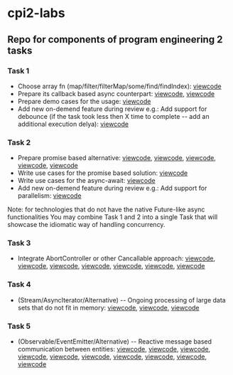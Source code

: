 # cpi2-labs
## Repo for components of program engineering 2 tasks ##


### Task 1 ###
  * Choose array fn (map/filter/filterMap/some/find/findIndex): [viewcode](https://github.com/YKantur/cpi2-labs/blob/main/task1.js#L8-L11)
  * Prepare its callback based async counterpart: [viewcode](https://github.com/YKantur/cpi2-labs/blob/main/task1.js#L1-L6), [viewcode](https://github.com/YKantur/cpi2-labs/blob/main/task1.js#L8-L38)
  * Prepare demo cases for the usage: [viewcode](https://github.com/YKantur/cpi2-labs/blob/main/task1.js#L40-L69)
  * Add new on-demend feature during review
    e.g.: Add support for debounce (if the task took less then X time to
    complete -- add an additional execution delya): [viewcode](https://github.com/YKantur/cpi2-labs/blob/main/task1.js#L40-L54)

### Task 2 ###
  * Prepare promise based alternative: [viewcode](https://github.com/YKantur/cpi2-labs/blob/main/task2.js#L1-L7), [viewcode](https://github.com/YKantur/cpi2-labs/blob/main/task2.js#L62), [viewcode](https://github.com/YKantur/cpi2-labs/blob/main/task2.js#L50-L54), [viewcode](https://github.com/YKantur/cpi2-labs/blob/main/task2.js#L69-L78), [viewcode](https://github.com/YKantur/cpi2-labs/blob/main/task2.js#L106-L113)
  * Write use cases for the promise based solution: [viewcode](https://github.com/YKantur/cpi2-labs/blob/main/task2.js#L65-L100)
  * Write use cases for the async-await: [viewcode](https://github.com/YKantur/cpi2-labs/blob/main/task2.js#L102-L129)
  * Add new on-demend feature during review
    e.g.: Add support for parallelism: [viewcode](https://github.com/YKantur/cpi2-labs/blob/main/task2.js#L131-L145)

  Note: for technologies that do not have the native Future-like async functionalities
  You may combine Task 1 and 2 into a single Task that will showcase the idiomatic way of handling concurrency.
 
### Task 3 ###
  * Integrate AbortController or other Cancallable approach: [viewcode](https://github.com/YKantur/cpi2-labs/blob/main/task3.js#L83-L84), [viewcode](https://github.com/YKantur/cpi2-labs/blob/main/task3.js#L91), [viewcode](https://github.com/YKantur/cpi2-labs/blob/main/task3.js#L3-L5), [viewcode](https://github.com/YKantur/cpi2-labs/blob/main/task3.js#L11-L14), [viewcode](https://github.com/YKantur/cpi2-labs/blob/main/task3.js#L21-L23), [viewcode](https://github.com/YKantur/cpi2-labs/blob/main/task3.js#L70-L75), [viewcode](https://github.com/YKantur/cpi2-labs/blob/main/task3.js#L96-L99)

### Task 4 ### 
  * (Stream/AsyncIterator/Alternative) -- Ongoing processing of large data sets that do not fit in memory: [viewcode](https://github.com/YKantur/cpi2-labs/blob/main/task4.js#L12-14), [viewcode](https://github.com/YKantur/cpi2-labs/blob/main/task4.js#L25), [viewcode](https://github.com/YKantur/cpi2-labs/blob/main/task4.js#L46-48)

### Task 5 ### 
  * (Observable/EventEmitter/Alternative) -- Reactive message based communication between entities: [viewcode](https://github.com/YKantur/cpi2-labs/blob/main/task5.js#L19-24), [viewcode](https://github.com/YKantur/cpi2-labs/blob/main/task5.js#L26), [viewcode](https://github.com/YKantur/cpi2-labs/blob/main/task5.js#L43), [viewcode](https://github.com/YKantur/cpi2-labs/blob/main/task5.js#46), [viewcode](https://github.com/YKantur/cpi2-labs/blob/main/task5.js#L48), [viewcode](https://github.com/YKantur/cpi2-labs/blob/main/task5.js#L70), [viewcode](https://github.com/YKantur/cpi2-labs/blob/main/task5.js#L79), [viewcode](https://github.com/YKantur/cpi2-labs/blob/main/task5.js#L117-150), [viewcode](https://github.com/YKantur/cpi2-labs/blob/main/task5.js#L77-82), [viewcode](https://github.com/YKantur/cpi2-labs/blob/main/task5.js#L69-72)
